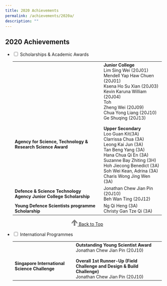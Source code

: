 ```yaml
---
title: 2020 Achievements
permalink: /achievements/2020a/
description: ""
---
```

## 2020 Achievements

<ul class="jekyllcodex_accordion">
<li>
<input type="checkbox" id="accordion1">
<label for="accordion1">Scholarships & Academic Awards</label>
<div>
	<table>
		<tr>
			<td><br><br><br><br><br><br><br><br><b>Agency for Science, Technology & <br>Research Science Award</b></td>
			<td><b>Junior College</b><br>Lim Sing Wei (20J01)  <br>Mendell Yap Haw Chuen (20J01)  <br>Ksena Ho Su Xian (20J03)  <br>Kevin Karuna William (20J04)  <br>Toh<br>Zheng Wei (20J09)  <br>Chua Yong Liang (20J10)  <br>Ge Shuqing (20J13)  <br><br><b>Upper Secondary</b>  <br>Loo Guan Kit(3A)  <br>Clarrissa Chua (3A)  <br>Leong Kai Jun (3A)  <br>Tan Beng Yang (3A)  <br>Hana Chua Qi En (3A)  <br>Suzanne Bay Zhiting (3H)  <br>Hoh Jiecong Benedict (3A)  <br>Soh Wei Kean, Adrina (3A)  <br>Charis Wong Jing Wen (3A)</td>
		</tr>
		<tr>
			<td><b>Defence & Science Technology<br> Agency Junior College Scholarship</b></td>
			<td>Jonathan Chew Jian Pin (20J10)  <br>Beh Wan Ting (20J12)</td>
		</tr>
		<tr>
			<td><b>Young Defence Scientists programme Scholarship</b></td>
			<td>Ng Qi Heng (3A)  <br>Christy Gan Tze Qi (3A)</td>
		</tr>
	</table>
	      <p align="center"><a href="#"><img src="/images/arrow-up.png" style="width:20px; display:inline" alt="arrow-up"> Back to Top</a></p>
	</div>
	</li>
	<li>
<input type="checkbox" id="accordion2">
<label for="accordion2">International Programmes</label>
<div>
	<table>
		<tr>
			<td><br><br><b>Singapore International Science Challenge</b></td>
			<td><b>Outstanding Young Scientist Award</b><br>Jonathan Chew Jian Pin (20J10)<br><br><b>Overall 1st Runner-Up (Field Challenge and Design & Build Challenge)</b><br>Jonathan Chew Jian Pin (20J10)</td>
		</tr>
		